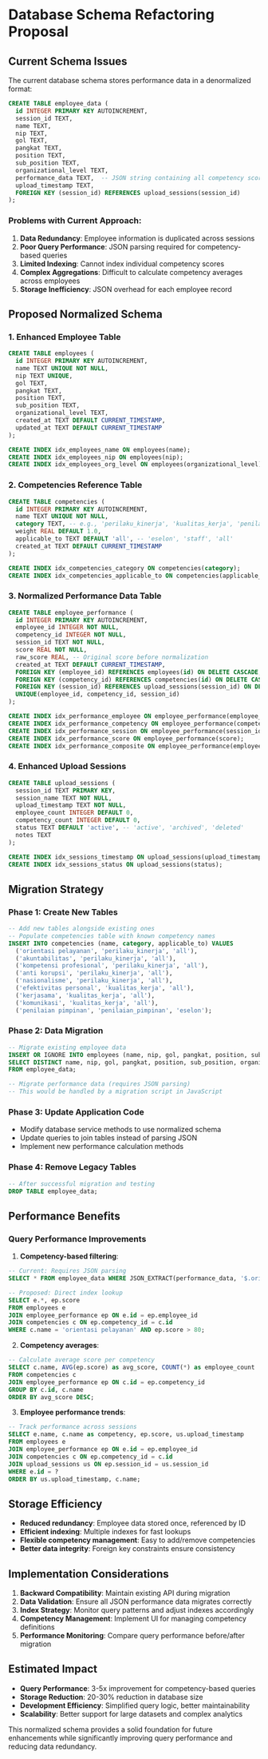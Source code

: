 # Database Schema Refactoring Proposal

## Current Schema Issues

The current database schema stores performance data in a denormalized format:

```sql
CREATE TABLE employee_data (
  id INTEGER PRIMARY KEY AUTOINCREMENT,
  session_id TEXT,
  name TEXT,
  nip TEXT,
  gol TEXT,
  pangkat TEXT,
  position TEXT,
  sub_position TEXT,
  organizational_level TEXT,
  performance_data TEXT,  -- JSON string containing all competency scores
  upload_timestamp TEXT,
  FOREIGN KEY (session_id) REFERENCES upload_sessions(session_id)
);
```

### Problems with Current Approach:

1. **Data Redundancy**: Employee information is duplicated across sessions
2. **Poor Query Performance**: JSON parsing required for competency-based queries
3. **Limited Indexing**: Cannot index individual competency scores
4. **Complex Aggregations**: Difficult to calculate competency averages across employees
5. **Storage Inefficiency**: JSON overhead for each employee record

## Proposed Normalized Schema

### 1. Enhanced Employee Table
```sql
CREATE TABLE employees (
  id INTEGER PRIMARY KEY AUTOINCREMENT,
  name TEXT UNIQUE NOT NULL,
  nip TEXT UNIQUE,
  gol TEXT,
  pangkat TEXT,
  position TEXT,
  sub_position TEXT,
  organizational_level TEXT,
  created_at TEXT DEFAULT CURRENT_TIMESTAMP,
  updated_at TEXT DEFAULT CURRENT_TIMESTAMP
);

CREATE INDEX idx_employees_name ON employees(name);
CREATE INDEX idx_employees_nip ON employees(nip);
CREATE INDEX idx_employees_org_level ON employees(organizational_level);
```

### 2. Competencies Reference Table
```sql
CREATE TABLE competencies (
  id INTEGER PRIMARY KEY AUTOINCREMENT,
  name TEXT UNIQUE NOT NULL,
  category TEXT, -- e.g., 'perilaku_kinerja', 'kualitas_kerja', 'penilaian_pimpinan'
  weight REAL DEFAULT 1.0,
  applicable_to TEXT DEFAULT 'all', -- 'eselon', 'staff', 'all'
  created_at TEXT DEFAULT CURRENT_TIMESTAMP
);

CREATE INDEX idx_competencies_category ON competencies(category);
CREATE INDEX idx_competencies_applicable_to ON competencies(applicable_to);
```

### 3. Normalized Performance Data Table
```sql
CREATE TABLE employee_performance (
  id INTEGER PRIMARY KEY AUTOINCREMENT,
  employee_id INTEGER NOT NULL,
  competency_id INTEGER NOT NULL,
  session_id TEXT NOT NULL,
  score REAL NOT NULL,
  raw_score REAL, -- Original score before normalization
  created_at TEXT DEFAULT CURRENT_TIMESTAMP,
  FOREIGN KEY (employee_id) REFERENCES employees(id) ON DELETE CASCADE,
  FOREIGN KEY (competency_id) REFERENCES competencies(id) ON DELETE CASCADE,
  FOREIGN KEY (session_id) REFERENCES upload_sessions(session_id) ON DELETE CASCADE,
  UNIQUE(employee_id, competency_id, session_id)
);

CREATE INDEX idx_performance_employee ON employee_performance(employee_id);
CREATE INDEX idx_performance_competency ON employee_performance(competency_id);
CREATE INDEX idx_performance_session ON employee_performance(session_id);
CREATE INDEX idx_performance_score ON employee_performance(score);
CREATE INDEX idx_performance_composite ON employee_performance(employee_id, session_id);
```

### 4. Enhanced Upload Sessions
```sql
CREATE TABLE upload_sessions (
  session_id TEXT PRIMARY KEY,
  session_name TEXT NOT NULL,
  upload_timestamp TEXT NOT NULL,
  employee_count INTEGER DEFAULT 0,
  competency_count INTEGER DEFAULT 0,
  status TEXT DEFAULT 'active', -- 'active', 'archived', 'deleted'
  notes TEXT
);

CREATE INDEX idx_sessions_timestamp ON upload_sessions(upload_timestamp);
CREATE INDEX idx_sessions_status ON upload_sessions(status);
```

## Migration Strategy

### Phase 1: Create New Tables
```sql
-- Add new tables alongside existing ones
-- Populate competencies table with known competency names
INSERT INTO competencies (name, category, applicable_to) VALUES
  ('orientasi pelayanan', 'perilaku_kinerja', 'all'),
  ('akuntabilitas', 'perilaku_kinerja', 'all'),
  ('kompetensi profesional', 'perilaku_kinerja', 'all'),
  ('anti korupsi', 'perilaku_kinerja', 'all'),
  ('nasionalisme', 'perilaku_kinerja', 'all'),
  ('efektivitas personal', 'kualitas_kerja', 'all'),
  ('kerjasama', 'kualitas_kerja', 'all'),
  ('komunikasi', 'kualitas_kerja', 'all'),
  ('penilaian pimpinan', 'penilaian_pimpinan', 'eselon');
```

### Phase 2: Data Migration
```sql
-- Migrate existing employee data
INSERT OR IGNORE INTO employees (name, nip, gol, pangkat, position, sub_position, organizational_level)
SELECT DISTINCT name, nip, gol, pangkat, position, sub_position, organizational_level
FROM employee_data;

-- Migrate performance data (requires JSON parsing)
-- This would be handled by a migration script in JavaScript
```

### Phase 3: Update Application Code
- Modify database service methods to use normalized schema
- Update queries to join tables instead of parsing JSON
- Implement new performance calculation methods

### Phase 4: Remove Legacy Tables
```sql
-- After successful migration and testing
DROP TABLE employee_data;
```

## Performance Benefits

### Query Performance Improvements

1. **Competency-based filtering**:
```sql
-- Current: Requires JSON parsing
SELECT * FROM employee_data WHERE JSON_EXTRACT(performance_data, '$.orientasi_pelayanan') > 80;

-- Proposed: Direct index lookup
SELECT e.*, ep.score 
FROM employees e
JOIN employee_performance ep ON e.id = ep.employee_id
JOIN competencies c ON ep.competency_id = c.id
WHERE c.name = 'orientasi pelayanan' AND ep.score > 80;
```

2. **Competency averages**:
```sql
-- Calculate average score per competency
SELECT c.name, AVG(ep.score) as avg_score, COUNT(*) as employee_count
FROM competencies c
JOIN employee_performance ep ON c.id = ep.competency_id
GROUP BY c.id, c.name
ORDER BY avg_score DESC;
```

3. **Employee performance trends**:
```sql
-- Track performance across sessions
SELECT e.name, c.name as competency, ep.score, us.upload_timestamp
FROM employees e
JOIN employee_performance ep ON e.id = ep.employee_id
JOIN competencies c ON ep.competency_id = c.id
JOIN upload_sessions us ON ep.session_id = us.session_id
WHERE e.id = ?
ORDER BY us.upload_timestamp, c.name;
```

## Storage Efficiency

- **Reduced redundancy**: Employee data stored once, referenced by ID
- **Efficient indexing**: Multiple indexes for fast lookups
- **Flexible competency management**: Easy to add/remove competencies
- **Better data integrity**: Foreign key constraints ensure consistency

## Implementation Considerations

1. **Backward Compatibility**: Maintain existing API during migration
2. **Data Validation**: Ensure all JSON performance data migrates correctly
3. **Index Strategy**: Monitor query patterns and adjust indexes accordingly
4. **Competency Management**: Implement UI for managing competency definitions
5. **Performance Monitoring**: Compare query performance before/after migration

## Estimated Impact

- **Query Performance**: 3-5x improvement for competency-based queries
- **Storage Reduction**: 20-30% reduction in database size
- **Development Efficiency**: Simplified query logic, better maintainability
- **Scalability**: Better support for large datasets and complex analytics

This normalized schema provides a solid foundation for future enhancements while significantly improving query performance and reducing data redundancy.